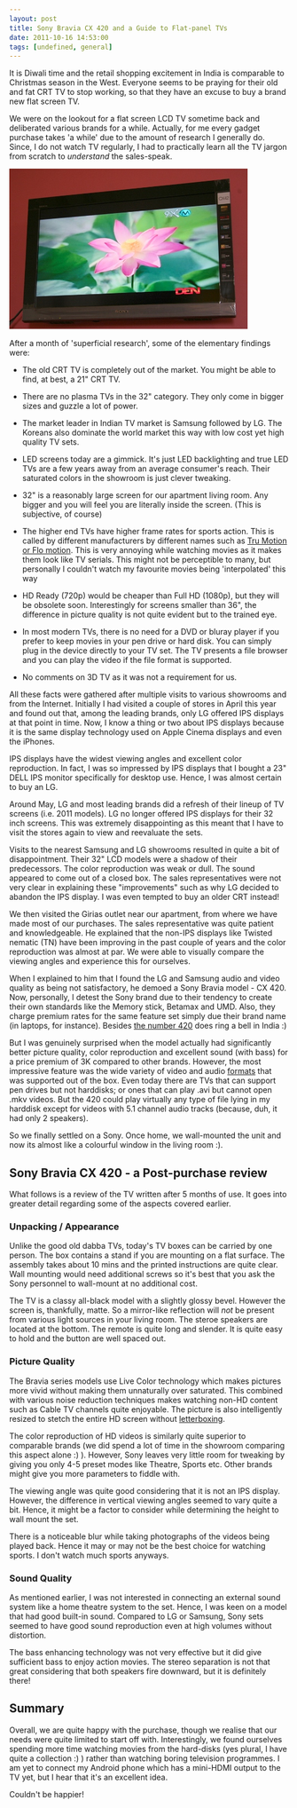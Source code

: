 ```yaml
---
layout: post
title: Sony Bravia CX 420 and a Guide to Flat-panel TVs
date: 2011-10-16 14:53:00
tags: [undefined, general]
---
```


It is Diwali time and the retail shopping excitement in India is comparable to Christmas season in the West. Everyone seems to be praying for their old and fat CRT TV to stop working, so that they have an excuse to buy a brand new flat screen TV.

We were on the lookout for a flat screen LCD TV sometime back and deliberated various brands for a while. Actually, for me every gadget purchase takes 'a while' due to the amount of research I generally do. Since, I do not watch TV regularly, I had to practically learn all the TV jargon from scratch to _understand_ the sales-speak.

<img src="/blog/img/sony_bravia_cx_420.jpg" width="430" height="289" alt="Sony Bravia CX 420" title="Sony Bravia CX 420 on our wall" class="alignright"/>

After a month of 'superficial research', some of the elementary findings were:

* The old CRT TV is completely out of the market. You might be able to find, at best, a 21" CRT TV.
* There are no plasma TVs in the 32" category. They only come in bigger sizes and guzzle a lot of power.
* The market leader in Indian TV market is Samsung followed by LG. The Koreans also dominate the world market this way with low cost yet high quality TV sets.
* LED screens today are a gimmick. It's just LED backlighting and true LED TVs are a few years away from an average consumer's reach. Their saturated colors in the showroom is just clever tweaking.
* 32" is a reasonably large screen for our apartment living room. Any bigger and you will feel you are literally inside the screen. (This is subjective, of course)
* The higher end TVs have higher frame rates for sports action. This is called by different manufacturers by different names such as [Tru Motion or Flo motion][motion]. This is very annoying while watching movies as it makes them look like TV serials. This might not be perceptible to many, but personally I couldn't watch my favourite movies being 'interpolated' this way
* HD Ready (720p) would be cheaper than Full HD (1080p), but they will be obsolete soon. Interestingly for screens smaller than 36", the difference in picture quality is not quite evident but to the trained eye.
* In most modern TVs, there is no need for a DVD or bluray player if you prefer to keep movies in your pen drive or hard disk. You can simply plug in the device directly to your TV set. The TV presents a file browser and you can play the video if the file format is supported.
* No comments on 3D TV as it was not a requirement for us.

  [motion]: http://en.wikipedia.org/wiki/Motion_interpolation "Motion Interpolation as it is technically known"

All these facts were gathered after multiple visits to various showrooms and from the Internet. Initially I had visited a couple of stores in April this year and found out that, among the leading brands, only LG offered IPS displays at that point in time. Now, I know a thing or two about IPS displays because it is the same display technology used on Apple Cinema displays and even the iPhones. 

IPS displays have the widest viewing angles and excellent color reproduction. In fact, I was so impressed by IPS displays that I bought a 23" DELL IPS monitor specifically for desktop use. Hence, I was almost certain to buy an LG.

Around May, LG and most leading brands did a refresh of their lineup of TV screens (i.e. 2011 models). LG no longer offered IPS displays for their 32 inch screens. This was extremely disappointing as this meant that I have to visit the stores again to view and reevaluate the sets.

Visits to the nearest Samsung and LG showrooms resulted in quite a bit of disappointment. Their 32" LCD models were a shadow of their predecessors. The color reproduction was weak or dull. The sound appeared to come out of a closed box. The sales representatives were not very clear in explaining these "improvements" such as why LG decided to abandon the IPS display. I was even tempted to buy an older CRT instead!

We then visited the Girias outlet near our apartment, from where we have made most of our purchases. The sales representative was quite patient and knowledgeable. He explained that the non-IPS displays like Twisted nematic (TN) have been improving in the past couple of years and the color reproduction was almost at par. We were able to visually compare the viewing angles and experience this for ourselves.

When I explained to him that I found the LG and Samsung audio and video quality as being not satisfactory, he demoed a Sony Bravia model - CX 420. Now, personally, I detest the Sony brand due to their tendency to create their own standards like the Memory stick, Betamax and UMD. Also, they charge premium rates for the same feature set simply due their brand name (in laptops, for instance). Besides [the number 420][no420] does ring a bell in India :)

  [no420]: http://en.wikipedia.org/wiki/Section_420 "Section 420 of the Indian Penal Code is a slang reference for a confidence trickster"

But I was genuinely surprised when the model actually had significantly better picture quality, color reproduction and excellent sound (with bass) for a price premium of 3K compared to other brands. However, the most impressive feature was the wide variety of video and audio [formats][formats] that was supported out of the box. Even today there are TVs that can support pen drives but not harddisks; or ones that can play .avi but cannot open .mkv videos. But the 420 could play virtually any type of file lying in my harddisk except for videos with 5.1 channel audio tracks  (because, duh, it had only 2 speakers).

  [formats]: http://www.sony.co.in/product/resources/en_IN/pdf/LCD/bravia-x-reality-catalogue.pdf 

So we finally settled on a Sony. Once home, we wall-mounted the unit and now its almost like a colourful window in the living room :). 

## Sony Bravia CX 420 - a Post-purchase review

What follows is a review of the TV written after 5 months of use. It goes into greater detail regarding some of the aspects covered earlier.

### Unpacking / Appearance 

Unlike the good old dabba TVs, today's TV boxes can be carried by one person. The box contains a stand if you are mounting on a flat surface. The assembly takes about 10 mins and the printed instructions are quite clear. Wall mounting would need additional screws so it's best that you ask the Sony personnel to wall-mount at no additional cost.

The TV is a classy all-black model with a slightly glossy bevel. However the screen is, thankfully, matte. So a mirror-like reflection will _not_ be present from various light sources in your living room. The steroe speakers are located at the bottom. The remote is quite long and slender. It is quite easy to hold and the button are well spaced out.  

### Picture Quality

The Bravia series models use Live Color technology which makes pictures more vivid without making them unnaturally over saturated. This combined with various noise reduction techniques makes watching non-HD content such as Cable TV channels quite enjoyable. The picture is also intelligently resized to stetch the entire HD screen without [letterboxing][letterbox].

  [letterbox]: http://en.wikipedia.org/wiki/Letterbox

The color reproduction of HD videos is similarly quite superior to comparable brands (we did spend a lot of time in the showroom comparing this aspect alone :) ). However, Sony leaves very little room for tweaking by giving you only 4-5 preset modes like Theatre, Sports etc. Other brands might give you more parameters to fiddle with.

The viewing angle was quite good considering that it is not an IPS display. However, the difference in vertical viewing angles seemed to vary quite a bit. Hence, it might be a factor to consider while determining the height to wall mount the set.

There is a noticeable blur while taking photographs of the videos being played back. Hence it may or may not be the best choice for watching sports. I don't watch much sports anyways.

### Sound Quality

As mentioned earlier, I was not interested in connecting an external sound system like a home theatre system to the set. Hence, I was keen on a model that had good built-in sound. Compared to LG or Samsung, Sony sets seemed to have good sound reproduction even at high volumes without distortion.

The bass enhancing technology was not very effective but it did give sufficient bass to enjoy action movies. The stereo separation is not that great considering that both speakers fire downward, but it is definitely there!

## Summary

Overall, we are quite happy with the purchase, though we realise that our needs were quite limited to start off with. Interestingly, we found ourselves spending more time watching movies from the hard-disks (yes plural, I have quite a collection :) ) rather than watching boring television programmes. I am yet to connect my Android phone which has a mini-HDMI output to the TV yet, but I hear that it's an excellent idea.

Couldn't be happier!
